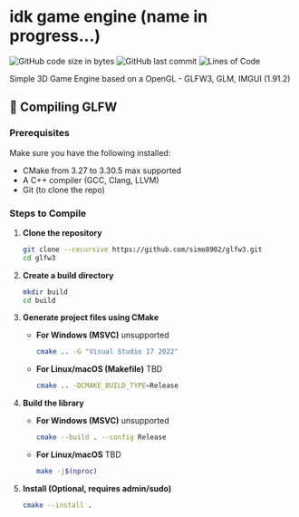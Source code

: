 # idk game engine (name in progress...)

![GitHub code size in bytes](https://img.shields.io/github/languages/code-size/simo8902/LupusFire-Engine)
![GitHub last commit](https://img.shields.io/github/last-commit/simo8902/LupusFire-Engine)
![Lines of Code](https://img.shields.io/badge/Lines%20of%20Code-4763-green)

Simple 3D Game Engine based on a OpenGL - GLFW3, GLM, IMGUI (1.91.2)

## 🔧 Compiling GLFW  

### Prerequisites  
Make sure you have the following installed:  
- CMake from 3.27 to 3.30.5 max supported
- A C++ compiler (GCC, Clang, LLVM) 
- Git (to clone the repo)

### Steps to Compile  

1. **Clone the repository**  
   ```bash
   git clone --recursive https://github.com/simo8902/glfw3.git
   cd glfw3
   ```

2. **Create a build directory**  
   ```bash
   mkdir build
   cd build
   ```

3. **Generate project files using CMake**  
   - **For Windows (MSVC)** unsupported  
     ```bash
     cmake .. -G "Visual Studio 17 2022"
     ```
   - **For Linux/macOS (Makefile)** TBD
     ```bash
     cmake .. -DCMAKE_BUILD_TYPE=Release
     ```

4. **Build the library**  
   - **For Windows (MSVC)** unsupported
     ```bash
     cmake --build . --config Release
     ```
   - **For Linux/macOS** TBD 
     ```bash
     make -j$(nproc)
     ```

5. **Install (Optional, requires admin/sudo)**  
   ```bash
   cmake --install .
   ```


